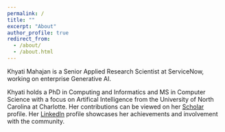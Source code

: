 ```yaml
---
permalink: /
title: ""
excerpt: "About"
author_profile: true
redirect_from: 
  - /about/
  - /about.html
---
```


Khyati Mahajan is a Senior Applied Research Scientist at ServiceNow, working on enterprise Generative AI.

Khyati holds a PhD in Computing and Informatics and MS in Computer Science with a focus on Artifical Intelligence from the University of North Carolina at Charlotte. Her contributions can be viewed on her [Scholar](https://www.semanticscholar.org/author/Khyati-Mahajan/73124063) profile. Her [LinkedIn](https://wwww.linkedin.com/in/khyati-mahajan) profile showcases her achievements and involvement with the community.
